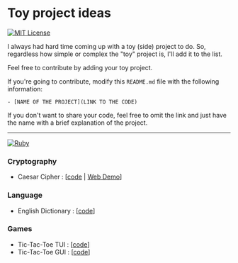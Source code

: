 # Toy project ideas
[![MIT License](https://img.shields.io/badge/License-MIT-green)](#)

I always had hard time coming up with a toy (side) project to do.
So, regardless how simple or complex the "toy" project is, I'll add it to the list.

Feel free to contribute by adding your toy project.

If you're going to contribute, modify this `README.md` file with the following information:
```
- [NAME OF THE PROJECT](LINK TO THE CODE)
```

If you don't want to share your code, feel free to omit the link and just have the name with a brief explanation of the project.

--- 

[![Ruby](https://img.shields.io/badge/Ruby-2.7.1-red)](#) 

### Cryptography
- Caesar Cipher : [[code](./caesar-cipher/caesar-caesar.rb) | [Web Demo](https://www.jioneeu.com/projects/caesar_cipher/index.html)]

### Language
- English Dictionary : [[code](https://github.com/jioneeu/mw-dictionary)]

### Games
- Tic-Tac-Toe TUI : [[code](./tictactoe)]
- Tic-Tac-Toe GUI : [[code](https://github.com/jioneeu/gosu-tictactoe)]
